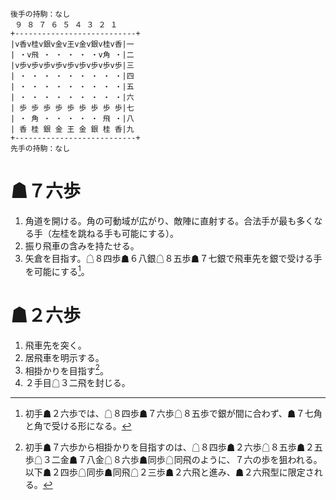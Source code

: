 ```
後手の持駒：なし
 ９ ８ ７ ６ ５ ４ ３ ２ １
+---------------------------+
|v香v桂v銀v金v王v金v銀v桂v香|一
| ・v飛 ・ ・ ・ ・ ・v角 ・|二
|v歩v歩v歩v歩v歩v歩v歩v歩v歩|三
| ・ ・ ・ ・ ・ ・ ・ ・ ・|四
| ・ ・ ・ ・ ・ ・ ・ ・ ・|五
| ・ ・ ・ ・ ・ ・ ・ ・ ・|六
| 歩 歩 歩 歩 歩 歩 歩 歩 歩|七
| ・ 角 ・ ・ ・ ・ ・ 飛 ・|八
| 香 桂 銀 金 王 金 銀 桂 香|九
+---------------------------+
先手の持駒：なし
```

# ☗７六歩

1. 角道を開ける。角の可動域が広がり、敵陣に直射する。合法手が最も多くなる手（左桂を跳ねる手も可能にする）。
1. 振り飛車の含みを持たせる。
1. 矢倉を目指す。☖８四歩☗６八銀☖８五歩☗７七銀で飛車先を銀で受ける手を可能にする[^1]。

# ☗２六歩

1. 飛車先を突く。
1. 居飛車を明示する。
1. 相掛かりを目指す[^2]。
1. ２手目☖３二飛を封じる。

[^1]: 初手☗２六歩では、☖８四歩☗７六歩☖８五歩で銀が間に合わず、☗７七角と角で受ける形になる。
[^2]: 初手☗７六歩から相掛かりを目指すのは、☖８四歩☗２六歩☖８五歩☗２五歩☖３二金☗７八金☖８六歩☗同歩☖同飛のように、７六の歩を狙われる。以下☗２四歩☖同歩☗同飛☖２三歩☗２六飛と進み、☗２六飛型に限定される。
